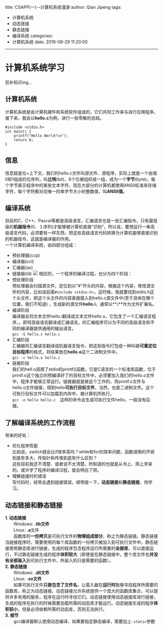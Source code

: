 title: CSAPP(一)--计算机系统漫游
author: Qian Jipeng
tags:
  - 计算机系统
  - 动态链接
  - 静态链接
  - 编译系统
categories:
  - 计算机系统
date: 2019-08-29 11:20:00
---
# 计算机系统学习
狂补知识ing...  
## 计算机系统
计算机系统是由计算机硬件和系统软件组成的，它们共同工作来与进行应用程序。接下来，我会以**hello.c**为例，进行一些零散的总结。
```
#include <stdio.h>
int main() {
	printf("Hello World!\n");
    return 0;
}
```
## 信息
信息就是位+上下文，我们的hello.c文件叫源文件、源程序，实际上就是一个由值0和1组成的位序列，叫**比特**(bit)，8个位被组织成一组，成为一个**字节**(byte)，每个字节表示程序中的某些文本字符，现在大部分的计算机都使用ANSII标准来存储字符，每个字符都对应唯一的单字节大小的整数值，叫**ANSII值**。
## 编译系统
目前的C、C++、Pascal等都是高级语言，汇编语言也是一些汇编指令，只有最低级的**机器指令**(0、１序列)才能够被计算机直接“识别”，所以说，要想运行一串高级语言代码，必须要有一样东西，把这些高级语言代码转换为计算机能够直接识别的机器指令，这就是编译器的作用。  
一个计算机编译系统，由四部分组成：
+ 预处理器(ccp)
+ 编译器(ccl)
+ 汇编器(as)
+ 链接器(ld) 
![](http://px1awapyv.bkt.clouddn.com/55.png)
相应的，一个程序的编译过程，也分为四个阶段：
+ 预处理阶段  
预处理器会扫描源文件，定位到以"#"开头的内容，根据这个内容，修改源文件的内容，比如说前面`#include <stdio.h>`，这时候，我就要找到stdio.h这个头文件，把这个头文件的内容直接插入到hello.c源文件中(至于具体在哪个位置，我们不知道)
，生成新的源文件**hello.i**，通常以**.i**作为文件扩展名。
+ 编译阶段  
编译器会将文本文件hello.i翻译成文本文件hello.s，它包含了一个汇编语言程序，。即将高级语言翻译成汇编语言。的汇编程序可以为不同的高级语言和不同的编译器提供通用的输出语言。  
`gcc -S hello.s hello.c`
+ 汇编阶段  
汇编器将汇编语言翻译成机器语言指令，把这些指令打包成一种叫做**可重定位目标程序**的格式，将结果放在**hello.o**这个二进制文件中。  
`gcc -c hello.o hello.c`
+ 链接阶段  
我们的hell.o调用了stdio的printf()函数，它是C语言的一个标准库函数，位于printf.o这个独立的预编译好了的目标文件中，必须要加入我们的hello.o文件中，程序才能够正常运行。链接器就是做这个工作的，将printf.o文件与hello.o文件链接，得到hello**可执行目标文件**，当然，也是二进制文件。这个可执行目标文件可以加载到内存中，被计算机所执行。  
`gcc -o hello hello.c`　这样的命令会生成可执行文件hello，一般没有后缀。

## 了解编译系统的工作流程
带来的好处：  
+ 优化程序性能  
比如说，switch就会比if效率高吗？while和for的效率问题，函数调用的开销到底有多大，传指针和传值到底有什么区别？  
这些目前我还不清楚、或者说不太清楚，所知道的也就是从书上、网上学来的。或许学了程序的编译过程，就会明白了把。
+ 理解链接时的错误  
写代码时，经常会遇到链接错误，顺带提一下，**动态链接**和**静态链接**，待学习。

## 动态链接和静态链接
**1. 动态链接**  
　　Windows: **.lib文件**  
　　Linux: **.a**文件  
　　函数库的**一份拷贝**是可执行文件的**物理组成部分**，称之为静态链接。静态链接当链接程序时，需要使用的每个库函数的一份拷贝被加入到可执行文件中。静态链接使用静态库进行链接，生成的程序包含程序运行所需要的**全部库**，可以直接运行，不过静态链接生成的程序**体积较大**（即使是在静态链接中，整个库文件也**并没有全部装入**到可执行文件中，所装入的只是需要的函数）。  
**2. 静态链接**  
　　Windows: **.dll文件**  
　　Linux: **.so文件**  
　　如果可执行文件**只是包含了文件名**，让载入器在**运行时**能够寻找程序所需要的函数库，称之为动态链接。动态链接允许系统提供一个庞大的函数库集合，可以提供许多有用的服务，程序在运行时寻找它们。动态链接使用动态链接库进行链接，生成的程序在执行的时候需要加载所需的动态库才能运行。动态链接生成的程序**体积较小**，但是必须依赖所需的动态库，否则无法执行。  
**3. 细节**  
　　gcc编译器默认使用动态编译，如果要指定静态编译，需要加上`-static`参数